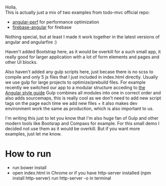 Holla,  
This is actually just a mix of two examples from todo-mvc official repo:
 
 - [angular-perf](https://github.com/tastejs/todomvc/tree/gh-pages/architecture-examples/angularjs-perf)  for performance optimization 
 - [firebase-angular](https://github.com/tastejs/todomvc/tree/gh-pages/labs/architecture-examples/firebase-angular) for firebase
 
Nothing special, but at least I made it work together in the latest versions of angular and angularfire :)
 
Haven't added Bootstrap here, as it would be overkill for a such small app, it really good for larger application with 
  a lot of form elements and pages and other UI blocks.
   
Also haven't added any gulp scripts here, just becase there is no scss to compile and only 5 js files that I just included in index.html directly.
Usually we use gulp for large projects to optimize/prebuild files.
For example recently we switched our app to a modular structure acceding to [the Angular style guide](https://github.com/mgechev/angularjs-style-guide)
Gulp combines all modules into one in correct order and also adds sourcemaps, this is really cool as we don't need to add new script 
tags on the page each time we add new files + it also makes dev environment work the same as production, which is also important to us.
 
I'm writing this just to let you know that I'm also huge fan of Gulp and other modern tools like Bootsrap and Compass for example.
For this small demo I decided not use them as it would be overkill. But if you want more examples, just let me know.
 
 #  How to run     
 - run bower install 
 - open index.html in Chrome or if you have http-server installed (npm install http-server) run http-server -o in terminal
 
 
 
 
 
